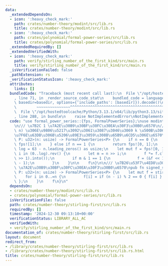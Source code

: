 ```yaml
---
data:
  _extendedDependsOn:
  - icon: ':heavy_check_mark:'
    path: crates/number-theory/modint/src/lib.rs
    title: crates/number-theory/modint/src/lib.rs
  - icon: ':heavy_check_mark:'
    path: crates/polynomial/formal-power-series/src/lib.rs
    title: crates/polynomial/formal-power-series/src/lib.rs
  _extendedRequiredBy: []
  _extendedVerifiedWith:
  - icon: ':heavy_check_mark:'
    path: verify/stirling_number_of_the_first_kind/src/main.rs
    title: verify/stirling_number_of_the_first_kind/src/main.rs
  _isVerificationFailed: false
  _pathExtension: rs
  _verificationStatusIcon: ':heavy_check_mark:'
  attributes:
    links: []
  bundledCode: "Traceback (most recent call last):\n  File \"/opt/hostedtoolcache/Python/3.13.1/x64/lib/python3.13/site-packages/onlinejudge_verify/documentation/build.py\"\
    , line 71, in _render_source_code_stat\n    bundled_code = language.bundle(stat.path,\
    \ basedir=basedir, options={'include_paths': [basedir]}).decode()\n          \
    \         ~~~~~~~~~~~~~~~^^^^^^^^^^^^^^^^^^^^^^^^^^^^^^^^^^^^^^^^^^^^^^^^^^^^^^^^^^^^^^^^^^\n\
    \  File \"/opt/hostedtoolcache/Python/3.13.1/x64/lib/python3.13/site-packages/onlinejudge_verify/languages/rust.py\"\
    , line 288, in bundle\n    raise NotImplementedError\nNotImplementedError\n"
  code: "use formal_power_series::{fps, FormalPowerSeries};\nuse modint::StaticModInt;\n\
    \n/// \u7B2C 1 \u7A2E\u30B9\u30BF\u30FC\u30EA\u30F3\u30B0\u6570\n/// (1, 2, ...,\
    \ n) \u306E\u9806\u5217\u3092\u3061\u3087\u3046\u3069 k \u500B\u306E\u5DE1\u56DE\
    \u7F6E\u63DB\u306B\u5206\u89E3\u3059\u308B\u65B9\u6CD5\u306E\u6570\npub fn stirling_first<const\
    \ P: u32>(n: usize) -> FormalPowerSeries<P> {\n    if n == 0 {\n        return\
    \ fps![1];\n    } else if n == 1 {\n        return fps![0, 1];\n    }\n\n    let\
    \ log = 63 - n.leading_zeros() as usize;\n    let mut f = fps![0, 1];\n    for\
    \ i in (0..log).rev() {\n        let m = n >> i;\n        f *= f.clone().taylor_shift((m\
    \ >> 1).into());\n        if m & 1 == 1 {\n            f = (&f << 1) + f * StaticModInt::new(m\
    \ - 1);\n        }\n    }\n\n    f\n}\n\n/// \u7B26\u53F7\u4ED8\u304D\u7B2C 1\
    \ \u7A2E\u30B9\u30BF\u30FC\u30EA\u30F3\u30B0\u6570\npub fn signed_stirling_first<const\
    \ P: u32>(n: usize) -> FormalPowerSeries<P> {\n    let mut f = stirling_first::<P>(n);\n\
    \    for i in 0..=n {\n        f[i] = if (n - i) % 2 == 0 { f[i] } else { -f[i]\
    \ };\n    }\n    f\n}\n"
  dependsOn:
  - crates/number-theory/modint/src/lib.rs
  - crates/polynomial/formal-power-series/src/lib.rs
  isVerificationFile: false
  path: crates/number-theory/stirling-first/src/lib.rs
  requiredBy: []
  timestamp: '2024-12-30 09:13:10+00:00'
  verificationStatus: LIBRARY_ALL_AC
  verifiedWith:
  - verify/stirling_number_of_the_first_kind/src/main.rs
documentation_of: crates/number-theory/stirling-first/src/lib.rs
layout: document
redirect_from:
- /library/crates/number-theory/stirling-first/src/lib.rs
- /library/crates/number-theory/stirling-first/src/lib.rs.html
title: crates/number-theory/stirling-first/src/lib.rs
---
```

